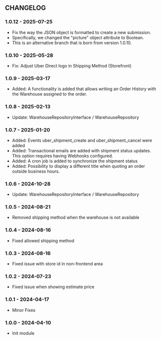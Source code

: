 CHANGELOG
---------

### 1.0.12 - 2025-07-25
- Fix the way the JSON object is formatted to create a new submission. 
- Specifically, we changed the "picture" object attribute to Boolean.
- This is an alternative branch that is born from version 1.0.10.

### 1.0.10 - 2025-05-28
- Fix: Adjust Uber Direct logo in Shipping Method (Storefront)

### 1.0.9 - 2025-03-17
- Added: A functionality is added that allows writing an Order History with the Warehouse assigned to the order.

### 1.0.8 - 2025-02-13
- Update: WarehouseRepositoryInterface / WarehouseRepository

### 1.0.7 - 2025-01-20
- Added: Events uber_shipment_create and uber_shipment_cancel were added
- Added: Transactional emails are added with shipment status updates. This option requires having Webhooks configured.
- Added: A cron job is added to synchronize the shipment status
- Added: Possibility to display a different title when quoting an order outside business hours.

### 1.0.6 - 2024-10-28
- Update: WarehouseRepositoryInterface / WarehouseRepository

### 1.0.5 - 2024-08-21
- Removed shipping method when the warehouse is not available

### 1.0.4 - 2024-08-16
- Fixed allowed shipping method

### 1.0.3 - 2024-08-16
- Fixed issue with store id in non-frontend area

### 1.0.2 - 2024-07-23
- Fixed issue when showing estimate price

### 1.0.1 - 2024-04-17
- Minor Fixes

### 1.0.0 - 2024-04-10
- Init module
